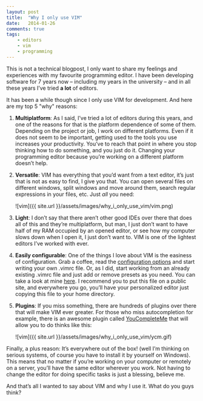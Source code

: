 ```yaml
---
layout: post
title:  "Why I only use VIM"
date:   2014-01-26
comments: true
tags:
    - editors
    - vim
    - programming
---
```

This is not a technical blogpost, I only want to share my feelings and experiences
with my favourite programming editor. I have been developing software for 7 years now –
including my years in the university – and in all these years I’ve tried **a lot** of editors.

It has been a while though since I only use VIM for development. And here are my top 5 "why" reasons:

<!--more-->

1. **Multiplatform**: As I said, I’ve tried a lot of editors during this years,
and one of the reasons for that is the platform dependence of some of them.
Depending on the project or job, I work on different platforms. Even if it does
not seem to be important, getting used to the tools you use increases your productivity.
You’ve to reach that point in where you stop thinking how to do something, and you just do it.
Changing your programming editor because you’re working on a different platform doesn’t help.

2. **Versatile**: VIM has everything that you’d want from a text editor, it’s just that
is not as easy to find, I give you that. You can open several files on different windows,
split windows and move around them, search regular expressions in your files, etc. Just _all_ you need:

    ![vim]({{ site.url }}/assets/images/why_i_only_use_vim/vim.png)

3. **Light**: I don’t say that there aren’t other good IDEs over there that does all of this and they’re multiplatform, but man, I just don’t want to have half of my RAM occupied by an opened editor, or see how my computer slows down when I open it, I just don’t want to. VIM is one of the lightest editors I’ve worked with ever.

4. **Easily configurable**: One of the things I love about VIM is the easiness of configuration.
Grab a coffee, read the [configuration options](http://vimdoc.sourceforge.net/htmldoc/options.html)
and start writing your own .vimrc file. Or, as I did, start working from an already existing
.vimrc file and just add or remove presets as you need. You can take a look at mine [here](https://github.com/guillermo-carrasco/dotfiles/blob/master/.vimrc).
I recommend you to put this file on a public site, and everywhere you go, you’ll
have your personalized editor just copying this file to your home directory.

5. **Plugins**: If you miss something, there are hundreds of plugins over there that
will make VIM ever greater. For those who miss autocompletion for example, there
is an awesome plugin called [YouCompleteMe](https://github.com/Valloric/YouCompleteMe)
that will allow you to do thinks like this:

    ![vim]({{ site.url }}/assets/images/why_i_only_use_vim/ycm.gif)

Finally, a plus reason: It’s everywhere out of the box! (well I’m thinking on serious systems,
of course you have to install it by yourself on Windows). This means that no matter
if you’re working on your computer or remotely on a server, you’ll have the same editor
wherever you work. Not having to change the editor for doing specific tasks is just a blessing, believe me.

And that’s all I wanted to say about VIM and why I use it. What do you guys think?
